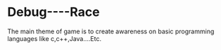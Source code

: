 # Debug----Race
The main theme of game is to create awareness on basic programming languages like c,c++,Java....Etc.
